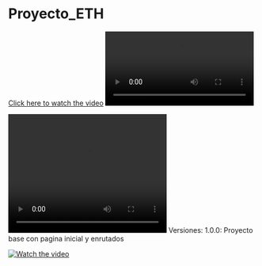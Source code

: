 # Proyecto_ETH
[Click here to watch the video](media/DemoETHProject.mp4)
<video src="media/DemoETHProject.mp4" controls></video>

<video width="320" height="240" controls>
  <source src="media/DemoETHProject.mp4" type="video/mp4">
  Your browser does not support the video tag.
</video>
Versiones:
1.0.0: Proyecto base con pagina inicial y enrutados

[![Watch the video](https://raw.githubusercontent.com/codecrypto-academy/pfm-web2.5-feb24-1/main/path/to/thumbnail.jpg)](https://raw.githubusercontent.com/codecrypto-academy/pfm-web2.5-feb24-1/main/media/DemoETHProject.mp4)
